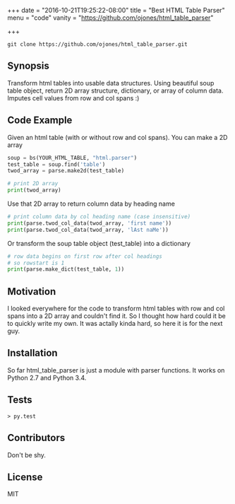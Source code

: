 +++
date = "2016-10-21T19:25:22-08:00"
title = "Best HTML Table Parser"
menu = "code"
vanity = "https://github.com/ojones/html_table_parser"

+++

~~~git
git clone https://github.com/ojones/html_table_parser.git
~~~

## Synopsis

Transform html tables into usable data structures.  Using beautiful soup table object, return 2D array structure, dictionary, or array of column data.  Imputes cell values from row and col spans :)

## Code Example

Given an html table (with or without row and col spans). You can make a 2D array
~~~python
soup = bs(YOUR_HTML_TABLE, "html.parser")
test_table = soup.find('table')
twod_array = parse.make2d(test_table)

# print 2D array
print(twod_array)
~~~
Use that 2D array to return column data by heading name
~~~python
# print column data by col heading name (case insensitive)
print(parse.twod_col_data(twod_array, 'first name'))
print(parse.twod_col_data(twod_array, 'lAst naMe'))
~~~
Or transform the soup table object (test_table) into a dictionary
~~~python
# row data begins on first row after col headings
# so rowstart is 1
print(parse.make_dict(test_table, 1))
~~~


## Motivation

I looked everywhere for the code to transform html tables with row and col spans into a 2D array and couldn't find it.  So I thought how hard could it be to quickly write my own.  It was actally kinda hard, so here it is for the next guy.

## Installation

So far html_table_parser is just a module with parser functions.  It works on Python 2.7 and Python 3.4.

## Tests
~~~
> py.test
~~~
## Contributors

Don't be shy.

## License

MIT
